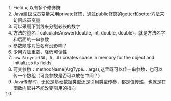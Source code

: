 1. Field 可以有多个修饰符
2. Java建议成员变量采用private修饰，通过public修饰的getter和setter方法来访问成员变量
3. 可以采用下划线来分割较长的数字
4. 方法的签名：calculateAnswer(double, int, double, double)，就是方法名字和后面的一串参数
5. 参数顺序对签名有没影响？
6. 少用方法重载，降低可读性
7. `new Bicycle(30, 0, 8)` creates space in memory for the object and initializes its fields.
8. 可变参数：methodName(ArgType... args),这里既可以传一串参数，也可以传一个数组（可变参数是否可以放在中间？）
9. Java传参时，无论是基础数据类型还是引用类型传参，都是值传递，也就是在函数内部并不能改变引用的指向
10. 